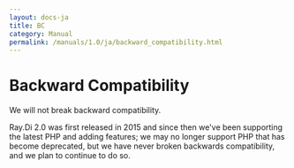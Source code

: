 ```yaml
---
layout: docs-ja
title: BC
category: Manual
permalink: /manuals/1.0/ja/backward_compatibility.html
---
```

# Backward Compatibility

We will not break backward compatibility.

Ray.Di 2.0 was first released in 2015 and since then we've been supporting the latest PHP and adding features; we may no longer support PHP that has become deprecated, but we have never broken backwards compatibility, and we plan to continue to do so.
